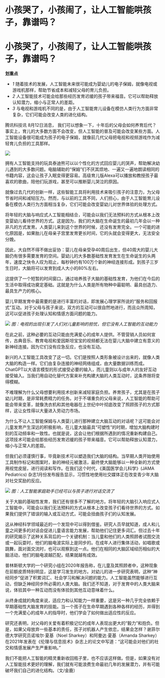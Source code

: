 # 小孩哭了，小孩闹了，让人工智能哄孩子，靠谱吗？

# 小孩哭了，小孩闹了，让人工智能哄孩子，靠谱吗？

**划重点**

  * _1_ 随着技术的发展，人工智能未来很可能成为婴幼儿的电子保姆，就像电视或游戏机那样，帮助节省成本和减轻父母的育儿负担。
  * _2_ 人工智能技术可能会给那些经历发育迟缓的孩子带来福音。它可以帮助释放认知潜力，缩小与正常人的差距。
  * _3_ 与电视和游戏机不同的是，由于人工智能育儿设备在模仿人类行为方面非常复杂，它们可能会改变人类的进化结构。

腾讯科技讯 8月12日消息，
我们可以想象一下，十年后的父母会如何养育后代？事实上，育儿的大多数方面不会改变，但人工智能的普及可能会改变某些方面。人工智能设备很可能成为孩子的电子保姆，就像前几代父母把电视和视频游戏作为减轻育儿负担的工具那样。

![](https://inews.gtimg.com/om_bt/OrV69f7T3RCp68b74ZA5VDRhs41TaD66EkBhnxpGyPbjMAA/1000)

拥有人工智能支持的玩具泰迪熊可以以个性化的方式回应婴儿的哭声，帮助解决幼儿遇到的大多数问题。电脑辅助的“保姆”们不厌其烦地、一遍又一遍地朗读相同的书籍内容，这会让孩子入眠变得更容易。高级育儿版Alexa可以播放和教授孩子最喜欢的歌曲，陪他们玩游戏，甚至可以推断婴儿哭泣的原因。

就像过去几代的创新一样，这些智能工具将利用技术来吸引孩子的注意力，为父母节省时间和减轻压力。然而，与以前的工具不同，人们担心，由于人工智能育儿设备在模仿人类行为方面相当复杂，它们可能会改变婴幼儿对世界体验的处理方式。

将年轻的大脑与响应式人工智能相结合，可能会以我们无法预料的方式从根本上改变婴幼儿看待世界的方式。这是因为，我们的大脑在生命诞生的最初几年会以一种非凡的方式发育。人类婴儿来到这个世界的时候，还没有发育完全。一个可能的进化原因是，如果胎儿在母亲子宫里发育更长时间，它的头就会变得更大，无法安全分娩。

因此，大自然不得不做出妥协：婴儿在母亲受孕40周后出生，但40周大的婴儿大脑仍有很多需要发育的空间。婴幼儿的大多数基础性发育发生在生命诞生的头两年，速度之快令人叹为观止，每秒钟约有100万个新的神经连接形成。到孩子三岁生日时，大脑将可以发育到成人大小的80%左右。

这提供了一个短暂的时间窗口，通过培养孩子大脑的基础性发育，为他们在今后的生活中取得成功奠定基础。这就是为什么人类是所有物种中最聪明、最具创造力、最具生产力的核心。

婴儿早期发育中最需要的是进行丰富的对话，即发展心理学家所说的“服务和回报式”互动。对于父母与孩子来说，双方的互动可以很自然地进行，而且众所周知，这可以促进孩子处理认知和情感方面问题的能力。

![](https://inews.gtimg.com/om_bt/OwrlsuBkE8dUZ64kcNUQzpwU1ecx60ArALOoic0Fhx6dIAA/1000)
_图：电视的出现引发了人们对儿童影响的担忧，但它没有人工智能的互动能力_

在此之前，这种必要的互动只能由充满爱心的成年人提供。不管营销人员如何宣传，古典音乐、教育电视和爱因斯坦宝宝的视频都无法在婴儿大脑中建立有意义的新神经连接。因为它们没有应急反应，也没有互动。

新兴的人工智能工具改变了这一切。它们是按照人类形象被设计出来的，就像人类大脑的构造一样。它们由复杂连接的神经网络组成，由大量数据训练而成。ChatGPT以大语言模型的形式接受必要的输入，而儿童则以与成年人的友好互动接受输入。当我们用自动化替代方案来补充构建大脑的人类互动时，这条界限将变得模糊。

不难理解为什么父母想要利用技术创新来减轻家庭负担。养育孩子，尤其是在孩子幼儿时期，是非常耗费精力的任务。对于不堪重负的父母来说，人工智能的帮助可能会带来变革，就像洗衣机和其他电器在上世纪中叶彻底改变了照顾孩子的方式那样，这让女性得以大量进入劳动力市场。

为什么不让人工智能保姆与人类婴儿进行那种建立大脑互动的对话呢？这可能会对儿童发育产生深远的积极影响，在儿童大脑最具“可塑性”的时期，增加大脑构建时刻的互动频率和一致性。也就是说，这会让他们根据所遇到的情况重新构建自己。这项技术可能会给那些经历发育迟缓的孩子带来福音。它可以帮助释放认知潜力，缩小与正常人的差距。

但我们必须谨慎行事，毕竟新技术可以塑造我们大脑的结构。当早期人类开始使用工具制作标记和图案时，新的神经元被激活，最终使大脑能够以一种全新的方式使用视觉皮层，进行阅读和写作。在我们这个时代，《美国医学会儿科学》(JAMA
Pediatrics) 杂志1月份发布报告显示，习惯性地使用社交媒体正在改变青少年大脑对社交奖励的反应。

![](https://inews.gtimg.com/om_bt/OsjVbGa75RIbRCmnuj8C2NsjZMSap_rucHHdagLKf321YAA/1000)
_图：人工智能家庭助手已经可以与孩子进行对话交流了_

关于大脑的基础性发育，我们还有很多不了解的地方。将年轻的大脑引入响应式人工智能中，可能会以我们无法预料的方式从根本上改变孩子们看待世界的方式。如果我们提供了错误的输入或互动方式，可能会扭曲孩子们的认知发展。

这从神经科学领域最近的一个发现中可以得到借鉴。研究人员早就知道，成人和儿童之间更多的对话会促进儿童语言能力发展，帮助他们记住更多词汇。但过去十年的研究揭示了这种关系背后的一个关键机制：当儿童和他们的人类照顾者试图交流或一起玩耍时，他们的脑电波实际上是同步的。在成年人进行集体活动，如唱歌或跳舞，面对面交流时，也可以观察到这一点。他们在相同的大脑区域经历相似的大脑活动，他们的脑电波越匹配，结果就越有成效。

普林斯顿大学的一个研究小组在2020年报告称，在儿童及其照顾者中，这种现象在前额皮质特别明显，这是学习发生的地方。对幼儿的进一步研究表明，这种“神经同步”促进了积累词汇、社会学习和解决问题的能力。人工智能虽然能够进行互动，但缺乏神经同步所必需的人类大脑。我们还不知道，对于发育中的人类大脑来说，体验其中一种互动而没有体验到其他互动意味着什么。

从终身成就的角度来说，适应力和认知能力一样重要，这是另一种几乎完全依赖于早期基础性大脑发育的技能。当一个孩子在生命早期遇到各种各样的经历，并得到一个充满爱心的成年人的指导时，他们学会了如何做出适应性的反应。

研究还表明，对父母的关爱有着积极记忆的成年人表现出更大的“毅力”和抱负。但是，如果父母放弃一些基本的责任，孩子对机器人产生依恋，结果会怎样？谢菲尔德大学研究员诺埃尔·夏基（Noel
Sharkey）和阿曼达·夏基（Amanda
Sharkey）在2021年发表在《伦理与信息技术》杂志上的论文中写道：“这可能会对他们的社交和情感发展产生严重影响。”

我们不能把人工智能的精灵重新收回瓶子里，也不应该这样做。但是，如果没有对人工智能技术更好的理解，我们就有可能浪费生命最初几年的发展潜力，并有可能破坏我们自己的进化结构。（文/金鹿）

